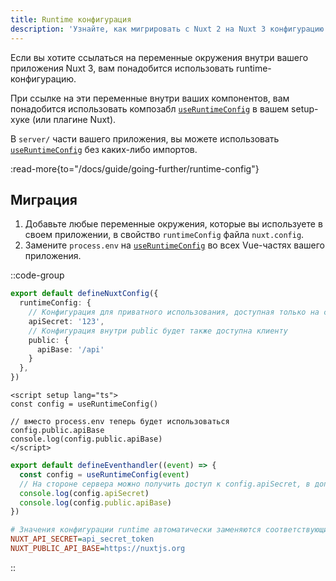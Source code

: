 ```yaml
---
title: Runtime конфигурация
description: 'Узнайте, как мигрировать с Nuxt 2 на Nuxt 3 конфигурацию runtime.'
---
```


Если вы хотите ссылаться на переменные окружения внутри вашего приложения Nuxt 3, вам понадобится использовать runtime-конфигурацию.

При ссылке на эти переменные внутри ваших компонентов, вам понадобится использовать композабл [`useRuntimeConfig`](/docs/api/composables/use-runtime-config) в вашем setup-хуке (или плагине Nuxt).

В `server/` части вашего приложения, вы можете использовать [`useRuntimeConfig`](/docs/api/composables/use-runtime-config) без каких-либо импортов.

:read-more{to="/docs/guide/going-further/runtime-config"}

## Миграция

1. Добавьте любые переменные окружения, которые вы используете в своем приложении, в свойство `runtimeConfig` файла `nuxt.config`.
2. Замените `process.env` на [`useRuntimeConfig`](/docs/api/composables/use-runtime-config) во всех Vue-частях вашего приложения.

::code-group

```ts [nuxt.config.ts]
export default defineNuxtConfig({
  runtimeConfig: {
    // Конфигурация для приватного использования, доступная только на сервере
    apiSecret: '123',
    // Конфигурация внутри public будет также доступна клиенту
    public: {
      apiBase: '/api'
    }
  },
})
```

```vue [pages/index.vue]
<script setup lang="ts">
const config = useRuntimeConfig()

// вместо process.env теперь будет использоваться config.public.apiBase
console.log(config.public.apiBase)
</script>
```

```ts [server/api/hello.ts]
export default defineEventhandler((event) => {
  const config = useRuntimeConfig(event)
  // На стороне сервера можно получить доступ к config.apiSecret, в дополнение к config.public
  console.log(config.apiSecret)
  console.log(config.public.apiBase)
})
```

```ini [.env]
# Значения конфигурации runtime автоматически заменяются соответствующими переменными окружения runtime
NUXT_API_SECRET=api_secret_token
NUXT_PUBLIC_API_BASE=https://nuxtjs.org
```

::
